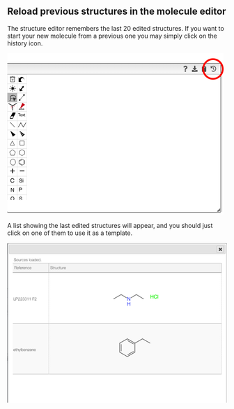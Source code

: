 ## Reload previous structures in the molecule editor

The structure editor remembers the last 20 edited structures. If you want to start your new molecule from a previous one you may simply click on the history icon.

![](click.png)

A list showing the last edited structures will appear, and you should just click on one of them to use it as a template.

![](list.png)
